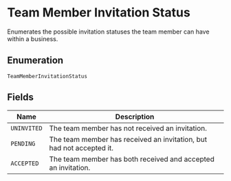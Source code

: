 <!-- Optimized: 2025-10-06 -->
<!-- RPM: 1.7.2.1.1.7.2.1_team-member-invitation-status_20251006 -->
<!-- Session: E2E RPM DNA Application -->
<!-- AOM: RND (Reggie & Dro) -->
<!-- COI: CULTURE -->
<!-- RPM: HIGH -->
<!-- ACTION: BUILD -->


# Team Member Invitation Status

Enumerates the possible invitation statuses the team member can have within a business.

## Enumeration

`TeamMemberInvitationStatus`

## Fields

| Name | Description |
|  --- | --- |
| `UNINVITED` | The team member has not received an invitation. |
| `PENDING` | The team member has received an invitation, but had not accepted it. |
| `ACCEPTED` | The team member has both received and accepted an invitation. |
